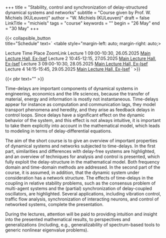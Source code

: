 +++
title = "Stability, control and synchronization of delay-structured dynamical systems and networks"
subtitle = "Course given by Prof. W. Michiels (KULeuven)"
author = "W. Michiels (KULeuven)"
draft = false
LinkTitle = "michiels"
tags = "course"
keywords = ""
begin = "26 May"
end = "30 May"
+++

{{< collapsible_button  
    title="Schedule" 
    text=`
    <table style="margin-left: auto; margin-right: auto;>
  <thead>
    <tr style="text-align: right;">
      <th>Lecture</th>
      <th>Time</th>
      <th>Place</th>
      <th>ZoomLink</th>
    </tr>
  </thead>
  <tbody>
    <tr>
      <td>Lecture 1</td>
      <td>09:00-10:30, 26.05.2025</td>
      <td><a href='https://www.google.com/maps/dir//Gran+Sasso+Science+Institute,+Viale+Francesco+Crispi,+7+Rectorate,+Via+Michele+Iacobucci,+2,+67100+L'Aquila+AQ,+Italy/@42.3445687,13.31408'>Main Lecture Hall, Ex-Isef</a></td>
      <td></td>
    </tr>
    <tr>
      <td>Lecture 2</td>
      <td>10:45-12:15, 27.05.2025</td>
      <td><a href='https://www.google.com/maps/dir//Gran+Sasso+Science+Institute,+Viale+Francesco+Crispi,+7+Rectorate,+Via+Michele+Iacobucci,+2,+67100+L'Aquila+AQ,+Italy/@42.3445687,13.31408'>Main Lecture Hall, Ex-Isef</a></td>
      <td></td>
    </tr>
    <tr>
      <td>Lecture 3</td>
      <td>09:00-10:30, 28.05.2025</td>
      <td><a href='https://www.google.com/maps/dir//Gran+Sasso+Science+Institute,+Viale+Francesco+Crispi,+7+Rectorate,+Via+Michele+Iacobucci,+2,+67100+L'Aquila+AQ,+Italy/@42.3445687,13.31408'>Main Lecture Hall, Ex-Isef</a></td>
      <td></td>
    </tr>
    <tr>
      <td>Lecture 4</td>
      <td>14:15-15:45, 29.05.2025</td>
      <td><a href='https://www.google.com/maps/dir//Gran+Sasso+Science+Institute,+Viale+Francesco+Crispi,+7+Rectorate,+Via+Michele+Iacobucci,+2,+67100+L'Aquila+AQ,+Italy/@42.3445687,13.31408'>Main Lecture Hall, Ex-Isef</a></td>
      <td></td>
    </tr>
  </tbody>
</table>`
>}}

{{< pbr text="" >}}


Time-delays are important components of dynamical systems in engineering, economics and the life sciences, because the transfer of material, energy and information is mostly not instantaneous. Time-delays appear for instance as computation and communication lags, they model transport phenomena and heredity, and they arise as feedback delays in control loops. Since delays have a significant effect on the dynamic behavior of the system, and this effect is not always intuitive, it is important to take them explicitly into account in the mathematical model, which leads to modeling in terms of delay-differential equations. 

The aim of the short course is to give an overview of important properties of dynamical systems and networks subjected to time-delays. In the first part, similarities and differences with delay-free systems are highlighted, and an overview of techniques for analysis and control is presented, which fully exploit the delay-structure in the mathematical model. Both frequency domain and time-domain methods are addressed. In the second part of the course, it is assumed, in addition, that the dynamic system under consideration has a network structure. The effects of time-delays in the coupling in relative stability problems, such as the consensus problem of multi-agent systems and the (partial) synchronization of delay-coupled oscillators, are highlighted.  Several applications, including vibration control, traffic flow analysis, synchronization of interacting neurons, and control of networked systems, complete the presentation.

During the lectures, attention will be paid to providing intuition and insight into the presented mathematical results, to perspectives and generalizations (including, e.g., generalizability of spectrum-based tools to generic nonlinear eigenvalue problems).
